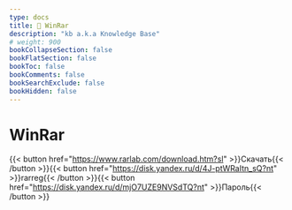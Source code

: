 ```yaml
---
type: docs
title: 🔷 WinRar
description: "kb a.k.a Knowledge Base"
# weight: 900
bookCollapseSection: false
bookFlatSection: false
bookToc: false
bookComments: false
bookSearchExclude: false
bookHidden: false
---
```


# WinRar

{{< button href="https://www.rarlab.com/download.htm?sl" >}}Скачать{{< /button >}}{{< button href="https://disk.yandex.ru/d/4J-ptWRaItn_sQ?nt" >}}rarreg{{< /button >}}{{< button href="https://disk.yandex.ru/d/mjO7UZE9NVSdTQ?nt" >}}Пароль{{< /button >}}
